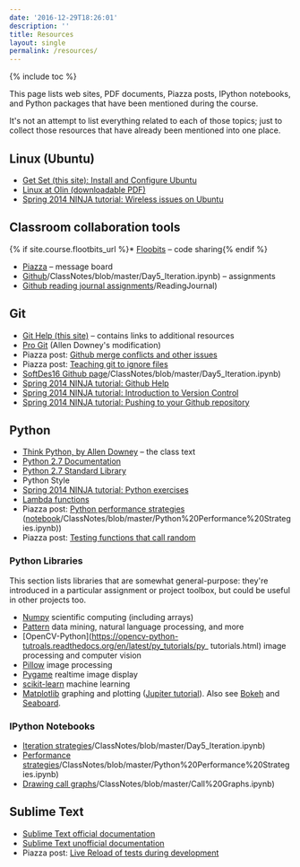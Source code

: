 ```yaml
---
date: '2016-12-29T18:26:01'
description: ''
title: Resources
layout: single
permalink: /resources/
---
```


{% include toc %}

This page lists web sites, PDF documents, Piazza posts, IPython notebooks, and
Python packages that have been mentioned during the course.

It's not an attempt to list everything related to each of those topics; just
to collect those resources that have already been mentioned into one place.

## Linux (Ubuntu)

  * [Get Set (this site): Install and Configure Ubuntu](/assignments/setup-your-environment#step-1-install-and-configure-ubuntu)
  * [Linux at Olin (downloadable PDF)](/assignments/setup-your-environment/linux.pdf)
  * [Spring 2014 NINJA tutorial: Wireless issues on Ubuntu](https://docs.google.com/document/d/1uRRyjQhWyoffL_FNpRHNn8geblh9h0mfvAjjZ0fOtRc/edit)

## Classroom collaboration tools

  {% if site.course.flootbits_url %}* [Floobits]({{site.course.flootbits_url}}) – code sharing{% endif %}
  * [Piazza](https://piazza.com/class/ijkborva8jk70v) – message board
  * [Github](https://github.com//{{site.course.github_owner}})/ClassNotes/blob/master/Day5_Iteration.ipynb) – assignments
  * [Github reading journal assignments](https://github.com//{{site.course.github_owner}})/ReadingJournal)

## Git

  * [Git Help (this site)](/github-help) – contains links to additional resources
  * [Pro Git](https://github.com/AllenDowney/amgit/tree/master/en) (Allen Downey's modification)
  * Piazza post: [Github merge conflicts and other issues](https://piazza.com/class/ijkborva8jk70v?cid=57)
  * Piazza post: [Teaching git to ignore files](https://piazza.com/class/ijkborva8jk70v?cid=97)
  * [SoftDes16 Github page](https://github.com//{{site.course.github_owner}})/ClassNotes/blob/master/Day5_Iteration.ipynb)
  * [Spring 2014 NINJA tutorial: Github Help](https://docs.google.com/document/d/12mYDk2Bto-8a4LEq3tL9gvNO_8uehsyaV5WMg2-WNj4/edit)
  * [Spring 2014 NINJA tutorial: Introduction to Version Control](https://docs.google.com/presentation/d/15UsxsUBIDA78iplWfKsX0yZAoYIf5ofpEr7PRUE2Y28/edit#slide=id.p)
  * [Spring 2014 NINJA tutorial: Pushing to your Github repository](https://docs.google.com/document/d/1faRvcK33bIetPkgBH5Vw3Vlz8vl6jdPFKvtowT6Q1xw/edit)

## Python

  * [Think Python, by Allen Downey](http://greenteapress.com/wp/think-python/) – the class text
  * [Python 2.7 Documentation](https://docs.python.org/2.7/)
  * [Python 2.7 Standard Library](https://docs.python.org/2.7/library/index.html)
  * Python Style
  * [Spring 2014 NINJA tutorial: Python exercises](https://docs.google.com/document/d/1k-JU9cPokJ58ur4ubpbhLAxC26aAx9bCUcianobBLFE/edit)
  * [Lambda functions](http://www.secnetix.de/%7Eolli/Python/lambda_functions.hawk)
  * Piazza post: [Python performance strategies](https://piazza.com/class/ijkborva8jk70v?cid=105) ([notebook](https://github.com//{{site.course.github_owner}})/ClassNotes/blob/master/Python%20Performance%20Strategies.ipynb))
  * Piazza post: [Testing functions that call random](https://piazza.com/class/ijkborva8jk70v?cid=103)

### Python Libraries

This section lists libraries that are somewhat general-purpose: they're
introduced in a particular assignment or project toolbox, but could be useful
in other projects too.

  * [Numpy](http://www.numpy.org) scientific computing (including arrays)
  * [Pattern](http://www.clips.ua.ac.be/pattern) data mining, natural language processing, and more
  * [OpenCV-Python](https://opencv-python-tutroals.readthedocs.org/en/latest/py_tutorials/py_ tutorials.html) image processing and computer vision
  * [Pillow](http://python-pillow.org) image processing
  * [Pygame](http://www.pygame.org/hifi.html) realtime image display
  * [scikit-learn](http://scikit-learn.org/stable/) machine learning
  * [Matplotlib](http://matplotlib.org) graphing and plotting ([Jupiter tutorial](http://nbviewer.jupyter.org/github/jrjohansson/scientific-python-lectures/blob/master/Lecture-4-Matplotlib.ipynb)). Also see [Bokeh](http://bokeh.pydata.org/en/latest/) and [Seaboard](http://stanford.edu/~mwaskom/software/seaborn/).

### IPython Notebooks

  * [Iteration strategies](https://github.com//{{site.course.github_owner}})/ClassNotes/blob/master/Day5_Iteration.ipynb)
  * [Performance strategies](https://github.com//{{site.course.github_owner}})/ClassNotes/blob/master/Python%20Performance%20Strategies.ipynb)
  * [Drawing call graphs](https://github.com//{{site.course.github_owner}})/ClassNotes/blob/master/Call%20Graphs.ipynb)

## Sublime Text

  * [Sublime Text official documentation](https://www.sublimetext.com/docs/3/)
  * [Sublime Text unofficial documentation](http://docs.sublimetext.info/en/latest/index.html)
  * Piazza post: [Live Reload of tests during development](https://piazza.com/class/ijkborva8jk70v?cid=85)
